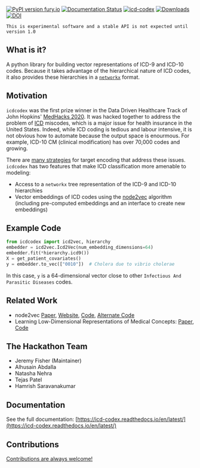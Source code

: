[![PyPI version fury.io](https://badge.fury.io/py/icdcodex.svg)](https://pypi.python.org/pypi/icdcodex/)
[![Documentation Status](https://readthedocs.org/projects/icd-codex/badge/?version=latest)](http://icd-codex.readthedocs.io/?badge=latest)
[![icd-codex](https://circleci.com/gh/icd-codex/icd-codex.svg?style=shield)](https://circleci.com/gh/icd-codex/icd-codex)
[![Downloads](https://pepy.tech/badge/icdcodex)](https://pepy.tech/project/icdcodex)
[![DOI](https://zenodo.org/badge/DOI/10.5281/zenodo.4300935.svg)](https://doi.org/10.5281/zenodo.4300935)

```{admonition} Experimental 
This is experimental software and a stable API is not expected until version 1.0
```
## What is it?
A python library for building vector representations of ICD-9 and ICD-10 codes. Because it takes advantage of the hierarchical nature of ICD codes, it also provides these hierarchies in a [`networkx`](https://networkx.github.io) format.

## Motivation
`icdcodex` was the first prize winner in the Data Driven Healthcare Track of John Hopkins' [MedHacks 2020](https://medhacks2020.devpost.com). It was hacked together to address the problem of [ICD](https://en.wikipedia.org/wiki/ICD-10) miscodes, which is a major issue for health insurance in the United States. Indeed, while ICD coding is tedious and labour intensive, it is not obvious how to automate because the output space is enourmous. For example, ICD-10 CM (clinical modification) has over 70,000 codes and growing.

There are [many strategies](https://maxhalford.github.io/blog/target-encoding/) for target encoding that address these issues. `icdcodex` has two features that make ICD classification more amenable to modeling:
- Access to a `networkx` tree representation of the ICD-9 and ICD-10 hierarchies
- Vector embeddings of ICD codes using the [node2vec](https://arxiv.org/abs/1607.00653) algorithm (including pre-computed embeddings and an interface to create new embeddings)

## Example Code
```python
from icdcodex import icd2vec, hierarchy
embedder = icd2vec.Icd2Vec(num_embedding_dimensions=64)
embedder.fit(*hierarchy.icd9())
X = get_patient_covariates()
y = embedder.to_vec(["0010"])  # Cholera due to vibrio cholerae
```
In this case, `y` is a 64-dimensional vector close to other `Infectious And Parasitic Diseases` codes. 

## Related Work
- node2vec [Paper](https://cs.stanford.edu/people/jure/pubs/node2vec-kdd16.pdf), [Website](https://snap.stanford.edu/node2vec/), [Code](https://github.com/snap-stanford/snap/tree/master/examples/node2vec), [Alternate Code](https://github.com/eliorc/node2vec)
- Learning Low-Dimensional Representations of Medical Concepts: [Paper](https://www.ncbi.nlm.nih.gov/pmc/articles/PMC5001761/), [Code](https://github.com/clinicalml/embeddings)

## The Hackathon Team
- Jeremy Fisher (Maintainer)
- Alhusain Abdalla
- Natasha Nehra
- Tejas Patel
- Hamrish Saravanakumar

## Documentation

See the full documentation: [https://icd-codex.readthedocs.io/en/latest/](https://icd-codex.readthedocs.io/en/latest/)

## Contributions

[Contributions are always welcome!](https://icd-codex.readthedocs.io/en/latest/contributing.html)
